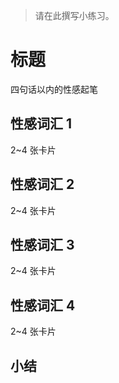 
> 请在此撰写小练习。

# 标题
四句话以内的性感起笔
## 性感词汇 1
2~4 张卡片
## 性感词汇 2
2~4 张卡片
## 性感词汇 3
2~4 张卡片
## 性感词汇 4
2~4 张卡片
## 小结
